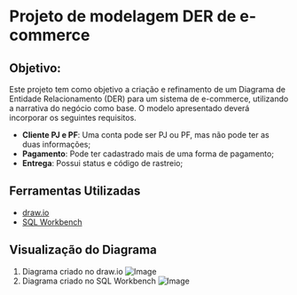 # Projeto de modelagem DER de e-commerce

## Objetivo:

Este projeto tem como objetivo a criação e refinamento de um Diagrama de Entidade Relacionamento (DER) para um sistema de e-commerce, utilizando a narrativa do negócio como base. O modelo apresentado deverá incorporar os seguintes requisitos.

- **Cliente PJ e PF**: Uma conta pode ser PJ ou PF, mas não pode ter as duas informações;
- **Pagamento**: Pode ter cadastrado mais de uma forma de pagamento;
- **Entrega**: Possui status e código de rastreio;

## Ferramentas Utilizadas
- [draw.io](https://app.diagrams.net/)
- [SQL Workbench](https://www.sql-workbench.eu/)

## Visualização do Diagrama
1. Diagrama criado no draw.io
![Image](https://github.com/user-attachments/assets/438ca6ad-7abb-4651-ba5d-72f23e0dbf1c)
2. Diagrama criado no SQL Workbench
![Image](https://github.com/user-attachments/assets/375b24ee-b6af-4dd9-80c5-aca55b070e66)

